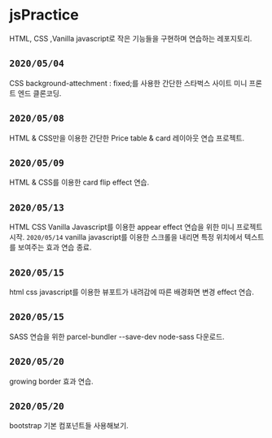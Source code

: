 # jsPractice

HTML, CSS ,Vanilla javascript로 작은 기능들을 구현하며 연습하는 레포지토리.
 
 ## `2020/05/04`
 CSS background-attechment : fixed;를 사용한 간단한 스타벅스 사이트 미니 프론트 엔드 클론코딩.

 ## `2020/05/08`

 HTML & CSS만을 이용한 간단한 Price table & card 레이아웃 연습 프로젝트.

 ## `2020/05/09`

 HTML & CSS를 이용한 card flip effect 연습.

 ## `2020/05/13`

 HTML CSS Vanilla Javascript를 이용한 appear effect 연습을 위한 미니 프로젝트 시작. `2020/05/14` vanilla javascript를 이용한 스크롤을 내리면 특정 위치에서 텍스트를 보여주는 효과 연습 종료.

 ## `2020/05/15`

 html css javascript를 이용한 뷰포트가 내려감에 따른 배경화면 변경 effect 연습.

 ## `2020/05/15`
 SASS 연습을 위한 parcel-bundler --save-dev node-sass 다운로드.

 ## `2020/05/20`

 growing border 효과 연습.

 ## `2020/05/20`

 bootstrap 기본 컴포넌트들 사용해보기.